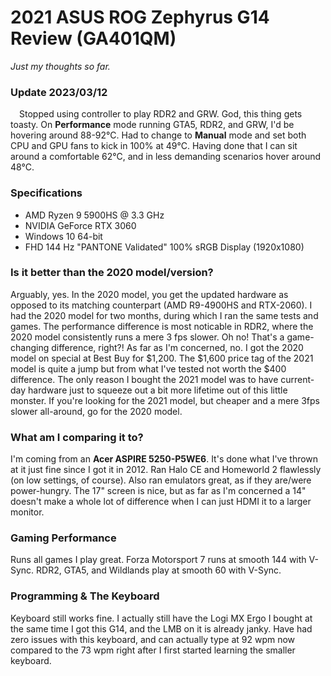 # 2021 ASUS ROG Zephyrus G14 Review (GA401QM)

*Just my thoughts so far.*

### Update 2023/03/12

&emsp;Stopped using controller to play RDR2 and GRW. God, this thing gets toasty. On **Performance** mode running GTA5, RDR2, and GRW, I'd be hovering around 88-92&deg;C. Had to change to **Manual** mode and set both CPU and GPU fans to kick in 100% at 49&deg;C. Having done that I can sit around a comfortable 62&deg;C, and in less demanding scenarios hover around 48&deg;C.

### Specifications

- AMD Ryzen 9 5900HS @ 3.3 GHz
- NVIDIA GeForce RTX 3060
- Windows 10 64-bit
- FHD 144 Hz "PANTONE Validated" 100% sRGB Display (1920x1080)

### Is it better than the 2020 model/version?

Arguably, yes. In the 2020 model, you get the updated hardware as opposed to its matching counterpart (AMD R9-4900HS and RTX-2060). I had the 2020 model for two months, during which I ran the same tests and games. The performance difference is most noticable in RDR2, where the 2020 model consistently runs a mere 3 fps slower. Oh no! That's a game-changing difference, right?! As far as I'm concerned, no. I got the 2020 model on special at Best Buy for $1,200. The $1,600 price tag of the 2021 model is quite a jump but from what I've tested not worth the $400 difference. The only reason I bought the 2021 model was to have current-day hardware just to squeeze out a bit more lifetime out of this little monster. If you're looking for the 2021 model, but cheaper and a mere 3fps slower all-around, go for the 2020 model.

### What am I comparing it to?

I'm coming from an **Acer ASPIRE 5250-P5WE6**. It's done what I've thrown at it just fine since I got it in 2012. Ran Halo CE and Homeworld 2 flawlessly (on low settings, of course). Also ran emulators great, as if they are/were power-hungry. The 17" screen is nice, but as far as I'm concerned a 14" doesn't make a whole lot of difference when I can just HDMI it to a larger monitor.

### Gaming Performance

Runs all games I play great. Forza Motorsport 7 runs at smooth 144 with V-Sync. RDR2, GTA5, and Wildlands play at smooth 60 with V-Sync.

### Programming & The Keyboard

Keyboard still works fine. I actually still have the Logi MX Ergo I bought at the same time I got this G14, and the LMB on it is already janky. Have had zero issues with this keyboard, and can actually type at 92 wpm now compared to the 73 wpm right after I first started learning the smaller keyboard.
